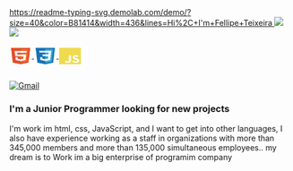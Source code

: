 <div align="left"> <!-- trocar para "center" quando as curiosidades estiverem ativadas -->
  <a href="https://github.com/lipes40">
    https://readme-typing-svg.demolab.com/demo/?size=40&color=B81414&width=436&lines=Hi%2C+I'm+Fellipe+Teixeira
  <img height="190em" src="https://github-readme-stats.vercel.app/api?username=lipes40&show_icons=true&theme=dracula&include_all_commits=true&count_private=true"/>
  <img height="190em" src="https://github-readme-stats.vercel.app/api/top-langs/?username=lipes40&layout=compact&langs_count=7&theme=dracula"/>
</div>
  <div style="display: inline_block"><br>
  <img align="center" alt="m-HTML" height="30" width="40" src="https://raw.githubusercontent.com/devicons/devicon/master/icons/html5/html5-original.svg">
  <img align="center" alt="m-CSS" height="30" width="40" src="https://raw.githubusercontent.com/devicons/devicon/master/icons/css3/css3-original.svg">
  <img align="center" alt="m-Js" height="30" width="40" src="https://raw.githubusercontent.com/devicons/devicon/master/icons/javascript/javascript-plain.svg">
    
</div>
  
  ##
  
 <div>
  <a href="mailto:fellipeteixeirab@gmail.com">
    <img src="https://img.shields.io/badge/Gmail-D14836?style=for-the-badge&logo=gmail&logoColor=white" alt="Gmail">
  </a>
  </div>

  ### I'm a Junior Programmer looking for new projects
  I'm work im html, css, JavaScript, and I want to get into other languages, I also have experience working as a staff in organizations with more than 345,000 members and more than 135,000 simultaneous employees.. my dream is to Work im a big enterprise of programim company
 
  

  
  
